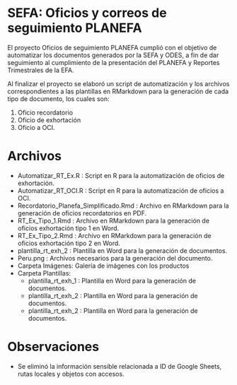 # SEFA: Oficios y correos de seguimiento PLANEFA
El proyecto Oficios de seguimiento PLANEFA cumplió con el objetivo de automatizar los documentos generados por la SEFA y ODES, a fin de dar seguimiento al cumplimiento de la presentación del PLANEFA y Reportes Trimestrales de la EFA.

Al finalizar el proyecto se elaboró un script de automatización y los archivos correspondientes a las plantillas en RMarkdown para la generación de cada tipo de documento, los cuales son: 
1. Oficio recordatorio
2. Oficio de exhortación
3. Oficio a OCI.

# Archivos
- Automatizar_RT_Ex.R : Script en R para la automatización de oficios de exhortación.
- Automatizar_RT_OCI.R : Script en R para la automatización de oficios a OCI.
- Recordatorio_Planefa_Simplificado.Rmd : Archivo en RMarkdown para la generación de oficios recordatorios en PDF. 
- RT_Ex_Tipo_1.Rmd : Archivo en RMarkdown para la generación de oficios exhortación tipo 1 en Word. 
- RT_Ex_Tipo_2.Rmd : Archivo en RMarkdown para la generación de oficios exhortación tipo 2 en Word.
- plantilla_rt_exh_2 : Plantilla en Word para la generación de documentos.
- Peru.png : Archivos necesarios para la generación del documento.
- Carpeta Imágenes: Galería de imágenes con los productos
- Carpeta Plantillas:
    - plantilla_rt_exh_1 : Plantilla en Word para la generación de documentos.
    - plantilla_rt_exh_2 : Plantilla en Word para la generación de documentos.
    - plantilla_rt_exh_2 : Plantilla en Word para la generación de documentos.

# Observaciones
- Se eliminó la información sensible relacionada a ID de Google Sheets, rutas locales y objetos con accesos.
